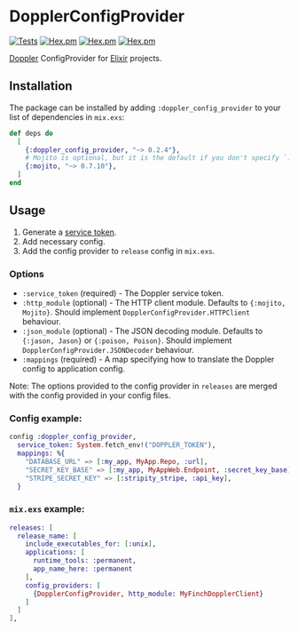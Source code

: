 # DopplerConfigProvider

[![Tests](https://github.com/sevenshores/doppler_config_provider/actions/workflows/tests.yml/badge.svg)](https://github.com/sevenshores/doppler_config_provider/actions/workflows/tests.yml)
 [![Hex.pm](https://img.shields.io/hexpm/v/doppler_config_provider)](https://github.com/sevenshores/doppler_config_provider/actions/workflows/tests.yml)
 [![Hex.pm](https://img.shields.io/hexpm/dt/doppler_config_provider)](https://hex.pm/packages/doppler_config_provider)
 [![Hex.pm](https://img.shields.io/hexpm/l/doppler_config_provider)](https://www.apache.org/licenses/LICENSE-2.0)

[Doppler](https://doppler.com) ConfigProvider for [Elixir](https://elixir-lang.org/) projects.

## Installation

The package can be installed by adding `:doppler_config_provider` to your list of dependencies in `mix.exs`:

```elixir
def deps do
  [
    {:doppler_config_provider, "~> 0.2.4"},
    # Mojito is optional, but it is the default if you don't specify `:http_module` in options.
    {:mojito, "~> 0.7.10"},
  ]
end
```

## Usage

 1. Generate a [service token](https://docs.doppler.com/docs/enclave-service-tokens).
 2. Add necessary config.
 3. Add the config provider to `release` config in `mix.exs`.

### Options

 * `:service_token` (required) - The Doppler service token.
 * `:http_module` (optional) - The HTTP client module. Defaults to `{:mojito, Mojito}`. Should implement `DopplerConfigProvider.HTTPClient` behaviour.
 * `:json_module` (optional) - The JSON decoding module. Defaults to `{:jason, Jason}` or `{:poison, Poison}`. Should implement `DopplerConfigProvider.JSONDecoder` behaviour.
 * `:mappings` (required) - A map specifying how to translate the Doppler config to application config.

Note: The options provided to the config provider in `releases` are merged with
the config provided in your config files.
### Config example:

```elixir
config :doppler_config_provider,
  service_token: System.fetch_env!("DOPPLER_TOKEN"),
  mappings: %{
    "DATABASE_URL" => [:my_app, MyApp.Repo, :url],
    "SECRET_KEY_BASE" => [:my_app, MyAppWeb.Endpoint, :secret_key_base],
    "STRIPE_SECRET_KEY" => [:stripity_stripe, :api_key],
  }
```

### `mix.exs` example:

```elixir
releases: [
  release_name: [
    include_executables_for: [:unix],
    applications: [
      runtime_tools: :permanent,
      app_name_here: :permanent
    ],
    config_providers: [
      {DopplerConfigProvider, http_module: MyFinchDopplerClient}
    ]
  ]
],
```
